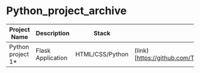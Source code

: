 # Python_project_archive

| Project Name | Description | Stack | Link |
| ------------ | ----------- | ----- | ---- |
| Python project 1* | Flask Application | HTML/CSS/Python | (link)[https://github.com/T000bias/Python_project_archive/tree/main/flask%20app%201] |